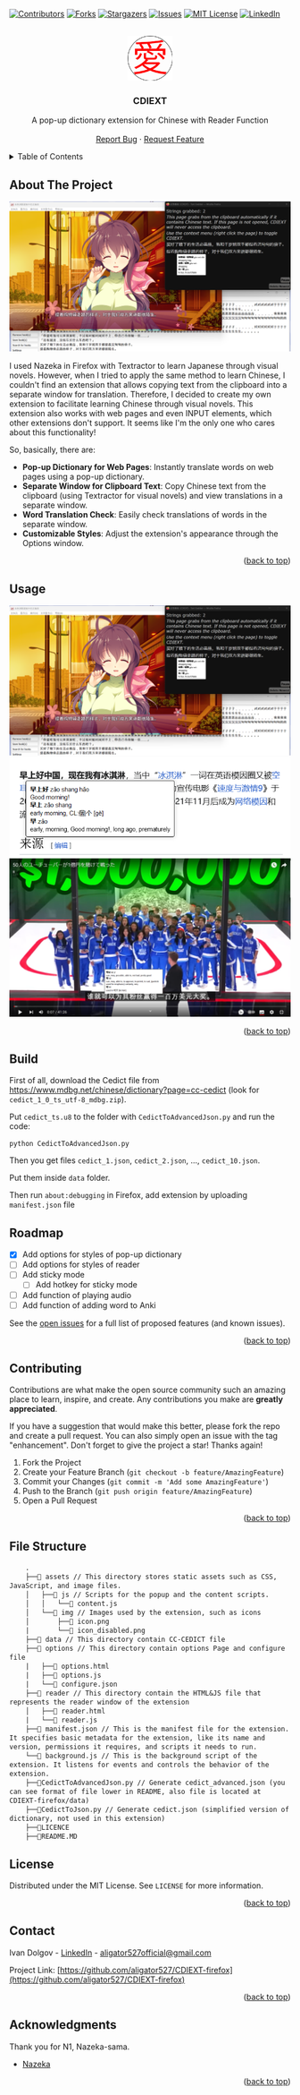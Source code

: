 <!-- PROJECT SHIELDS -->
<!--
*** I'm using markdown "reference style" links for readability.
*** Reference links are enclosed in brackets [ ] instead of parentheses ( ).
*** See the bottom of this document for the declaration of the reference variables
*** for contributors-url, forks-url, etc. This is an optional, concise syntax you may use.
*** https://www.markdownguide.org/basic-syntax/#reference-style-links
-->
[![Contributors][contributors-shield]][contributors-url]
[![Forks][forks-shield]][forks-url]
[![Stargazers][stars-shield]][stars-url]
[![Issues][issues-shield]][issues-url]
[![MIT License][license-shield]][license-url]
[![LinkedIn][linkedin-shield]][linkedin-url]



<!-- PROJECT LOGO -->
<br />
<div align="center">
  <a href="https://github.com/othneildrew/Best-README-Template">
    <img src="assets/img/icon.png" alt="Logo" width="80" height="80">
  </a>

  <h3 align="center">CDIEXT</h3>

  <p align="center">
    A pop-up dictionary extension for Chinese with Reader Function
    <br />    
    <br />
    <a href="https://github.com/aligator527/CDIEXT-firefox/issues/new?labels=bug&template=bug-report---.md">Report Bug</a>
    ·
    <a href="https://github.com/aligator527/CDIEXT-firefox/issues/new?labels=enhancement&template=feature-request---.md">Request Feature</a>
  </p>
</div>



<!-- TABLE OF CONTENTS -->
<details>
  <summary>Table of Contents</summary>
  <ol>
    <li>
      <a href="#about-the-project">About The Project</a>
    </li>
    <li><a href="#usage">Usage</a></li>
    <li><a href="#roadmap">Roadmap</a></li>
    <li><a href="#contributing">Contributing</a></li>
    <li><a href="#license">License</a></li>
    <li><a href="#contact">Contact</a></li>
    <li><a href="#acknowledgments">Acknowledgments</a></li>
  </ol>
</details>



<!-- ABOUT THE PROJECT -->
## About The Project

[![Game Screen Shot][game-screenshot]](https://example.com)

I used Nazeka in Firefox with Textractor to learn Japanese through visual novels. However, when I tried to apply the same method to learn Chinese, I couldn't find an extension that allows copying text from the clipboard into a separate window for translation. Therefore, I decided to create my own extension to facilitate learning Chinese through visual novels. This extension also works with web pages and even INPUT elements, which other extensions don't support. It seems like I'm the only one who cares about this functionality!

So, basically, there are:
 - **Pop-up Dictionary for Web Pages**: Instantly translate words on web pages using a pop-up dictionary.
 - **Separate Window for Clipboard Text**: Copy Chinese text from the clipboard (using Textractor for visual novels) and view translations in a separate window.
 - **Word Translation Check**: Easily check translations of words in the separate window.
 - **Customizable Styles**: Adjust the extension's appearance through the Options window.

<p align="right">(<a href="#readme-top">back to top</a>)</p>

<!-- USAGE EXAMPLES -->
## Usage

![Game Screen Shot][game-screenshot]
![WikiPedia Screen Shot][wikipedia-screenshot]
![Youtube Screen Shot][youtube-screenshot]

<p align="right">(<a href="#readme-top">back to top</a>)</p>

## Build

First of all, download the Cedict file from https://www.mdbg.net/chinese/dictionary?page=cc-cedict (look for `cedict_1_0_ts_utf-8_mdbg.zip`).

Put `cedict_ts.u8` to the folder with `CedictToAdvancedJson.py` and run the code:

    python CedictToAdvancedJson.py

Then you get files `cedict_1.json`, `cedict_2.json`, ..., `cedict_10.json`. 

Put them inside `data` folder.

Then run `about:debugging` in Firefox, add extension by uploading `manifest.json` file 

<!-- ROADMAP -->
## Roadmap

- [X] Add options for styles of pop-up dictionary
- [ ] Add options for styles of reader
- [ ] Add sticky mode
  - [ ] Add hotkey for sticky mode
- [ ] Add function of playing audio
- [ ] Add function of adding word to Anki

See the [open issues](https://github.com/othneildrew/Best-README-Template/issues) for a full list of proposed features (and known issues).

<p align="right">(<a href="#readme-top">back to top</a>)</p>



<!-- CONTRIBUTING -->
## Contributing

Contributions are what make the open source community such an amazing place to learn, inspire, and create. Any contributions you make are **greatly appreciated**.

If you have a suggestion that would make this better, please fork the repo and create a pull request. You can also simply open an issue with the tag "enhancement".
Don't forget to give the project a star! Thanks again!

1. Fork the Project
2. Create your Feature Branch (`git checkout -b feature/AmazingFeature`)
3. Commit your Changes (`git commit -m 'Add some AmazingFeature'`)
4. Push to the Branch (`git push origin feature/AmazingFeature`)
5. Open a Pull Request

<p align="right">(<a href="#readme-top">back to top</a>)</p>

<!-- File Structure -->
## File Structure
```
    .
    ├──📕 assets // This directory stores static assets such as CSS, JavaScript, and image files.
    │   ├──📕 js // Scripts for the popup and the content scripts.
    │   │   └──📄 content.js
    │   └──📕 img // Images used by the extension, such as icons
    │       ├──📄 icon.png
    |       └──📄 icon_disabled.png
    ├──📕 data // This directory contain CC-CEDICT file
    ├──📕 options // This directory contain options Page and configure file
    |   ├──📄 options.html
    |   ├──📄 options.js
    |   └──📄 configure.json
    ├──📕 reader // This directory contain the HTML&JS file that represents the reader window of the extension
    │   ├──📄 reader.html
    |   └──📄 reader.js
    ├──📄 manifest.json // This is the manifest file for the extension. It specifies basic metadata for the extension, like its name and version, permissions it requires, and scripts it needs to run.
    └──📄 background.js // This is the background script of the extension. It listens for events and controls the behavior of the extension.
    ├──📄CedictToAdvancedJson.py // Generate cedict_advanced.json (you can see format of file lower in README, also file is located at CDIEXT-firefox/data)
    ├──📄CedictToJson.py // Generate cedict.json (simplified version of dictionary, not used in this extension)
    ├──📄LICENCE
    ├──📄README.MD
```



<!-- LICENSE -->
## License

Distributed under the MIT License. See `LICENSE` for more information.

<p align="right">(<a href="#readme-top">back to top</a>)</p>



<!-- CONTACT -->
## Contact

Ivan Dolgov - [LinkedIn](https://www.linkedin.com/in/aligator527/) - aligator527official@gmail.com

Project Link: [https://github.com/aligator527/CDIEXT-firefox](https://github.com/aligator527/CDIEXT-firefox)

<p align="right">(<a href="#readme-top">back to top</a>)</p>



<!-- ACKNOWLEDGMENTS -->
## Acknowledgments

Thank you for N1, Nazeka-sama.

* [Nazeka](https://github.com/wareya/nazeka)

<p align="right">(<a href="#readme-top">back to top</a>)</p>



<!-- MARKDOWN LINKS & IMAGES -->
<!-- https://www.markdownguide.org/basic-syntax/#reference-style-links -->
[contributors-shield]: https://img.shields.io/github/contributors/aligator527/CDIEXT-firefox.svg?style=for-the-badge
[contributors-url]: https://github.com/aligator527/CDIEXT-firefox/graphs/contributors
[forks-shield]: https://img.shields.io/github/forks/aligator527/CDIEXT-firefox.svg?style=for-the-badge
[forks-url]: https://github.com/aligator527/CDIEXT-firefox/network/members
[stars-shield]: https://img.shields.io/github/stars/aligator527/CDIEXT-firefox.svg?style=for-the-badge
[stars-url]: https://github.com/aligator527/CDIEXT-firefox/stargazers
[issues-shield]: https://img.shields.io/github/issues/aligator527/CDIEXT-firefox.svg?style=for-the-badge
[issues-url]: https://github.com/aligator527/CDIEXT-firefox/issues
[license-shield]: https://img.shields.io/github/license/aligator527/CDIEXT-firefox.svg?style=for-the-badge
[license-url]: https://github.com/aligator527/CDIEXT-firefox/blob/main/LICENSE
[linkedin-shield]: https://img.shields.io/badge/-LinkedIn-black.svg?style=for-the-badge&logo=linkedin&colorB=555
[linkedin-url]: https://linkedin.com/in/aligator527
[game-screenshot]: readme_assets/game.png
[wikipedia-screenshot]: readme_assets/wikipedia.png
[youtube-screenshot]: readme_assets/youtube.png